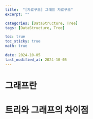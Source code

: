 ```yaml
---
title:  "[자료구조] 그래프 자료구조"
excerpt: ""

categories: [DataStructure, Tree]
tags: [DataStructure, Tree]

toc: true
toc_sticky: true
math: true
 
date: 2024-10-05
last_modified_at: 2024-10-05
---
```


# 그래프란



# 트리와 그래프의 차이점

